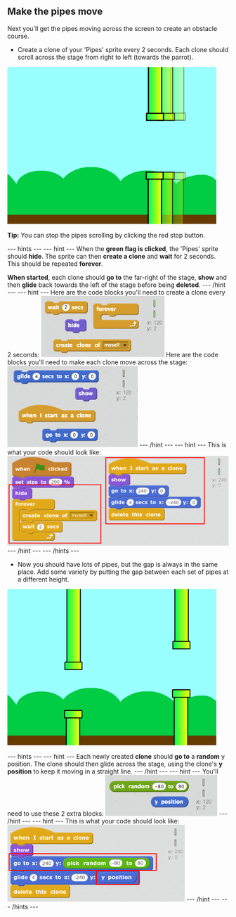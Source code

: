 
## Make the pipes move

Next you'll get the pipes moving across the screen to create an obstacle course.

+ Create a clone of your 'Pipes' sprite every 2 seconds. Each clone should scroll across the stage from right to left (towards the parrot).

![screenshot](images/flappy-clones-test.png)

__Tip:__ You can stop the pipes scrolling by clicking the red stop button.

--- hints --- --- hint ---
When the __green flag is clicked__, the 'Pipes' sprite should __hide__. The sprite can then __create a clone__ and __wait__ for 2 seconds. This should be repeated __forever__.

__When started__, each clone should __go to__ the far-right of the stage, __show__ and then __glide__ back towards the left of the stage before being __deleted__.
--- /hint --- --- hint ---
Here are the code blocks you'll need to create a clone every 2 seconds:
![screenshot](images/flappy-clones-blocks1.png)
Here are the code blocks you'll need to make each clone move across the stage:
![screenshot](images/flappy-clones-blocks2.png)
--- /hint --- --- hint ---
This is what your code should look like:
![screenshot](images/flappy-clones-code.png)
--- /hint --- --- /hints ---

+ Now you should have lots of pipes, but the gap is always in the same place. Add some variety by putting the gap between each set of pipes at a different height.

![screenshot](images/flappy-height-test.png)

--- hints --- --- hint ---
Each newly created __clone__ should __go to__ a __random__ y position. The clone should then glide across the stage, using the clone's __y position__ to keep it moving in a straight line.
--- /hint --- --- hint ---
You'll need to use these 2 extra blocks:
![screenshot](images/flappy-height-blocks.png)
--- /hint --- --- hint ---
This is what your code should look like:
![screenshot](images/flappy-height-code.png)
--- /hint --- --- /hints ---
